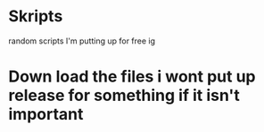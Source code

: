 # Skripts
random scripts I'm putting up for free ig
# Down load the files i wont put up release for something if it isn't important

